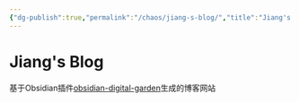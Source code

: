 ```yaml
---
{"dg-publish":true,"permalink":"/chaos/jiang-s-blog/","title":"Jiang's Blog","tags":["gardenEntry","gardenEntry","gardenEntry","gardenEntry","gardenEntry","gardenEntry","gardenEntry","gardenEntry"]}
---
```



# Jiang's Blog

基于Obsidian插件[obsidian-digital-garden](https://github.com/oleeskild/Obsidian-Digital-Garden)生成的博客网站
